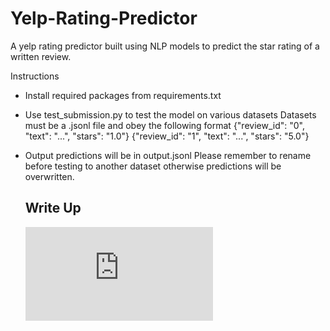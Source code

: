 # Yelp-Rating-Predictor
A yelp rating predictor built using NLP models to predict the star rating of a written review.

Instructions
 - Install required packages from requirements.txt
 
 - Use test_submission.py to test the model on various datasets
    Datasets must be a .jsonl file and obey the following format
      {"review_id": "0", "text": "...", "stars": "1.0"}
      {"review_id": "1", "text": "...", "stars": "5.0"}
      
- Output predictions will be in output.jsonl 
  Please remember to rename before testing to another dataset otherwise predictions will be overwritten.
  
  ## Write Up
  
  ![alt text](https://github.com/Alek99/NLP-Project---Yelp-Review-To-Rating/blob/main/writeup.pdf)
      
